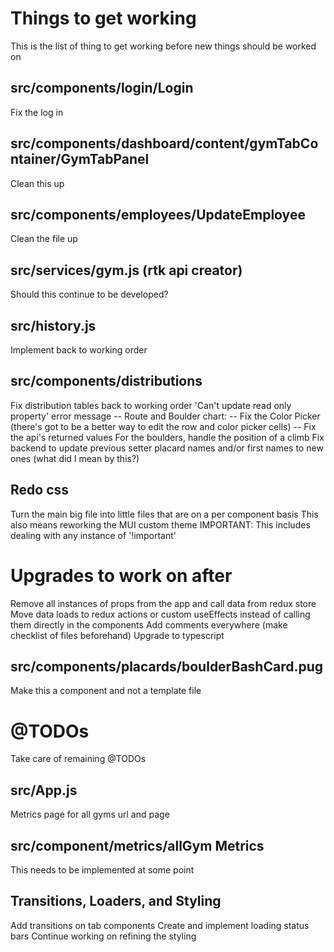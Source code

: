 # Things to get working
This is the list of thing to get working before new things should be worked on

  ## src/components/login/Login
  Fix the log in

  ## src/components/dashboard/content/gymTabContainer/GymTabPanel
  Clean this up

  ## src/components/employees/UpdateEmployee
  Clean the file up

  ## src/services/gym.js (rtk api creator)
  Should this continue to be developed?

  ## src/history.js
  Implement back to working order

  ## src/components/distributions
  Fix distribution tables back to working order
    'Can't update read only property' error message
    -- Route and Boulder chart:
      -- Fix the Color Picker (there's got to be a better way to edit the row and color picker cells)
      -- Fix the api's returned values
      For the boulders, handle the position of a climb
  Fix backend to update previous setter placard names and/or first names to new ones (what did I mean by this?)

  ## Redo css
  Turn the main big file into little files that are on a per component basis
    This also means reworking the MUI custom theme
    IMPORTANT: This includes dealing with any instance of '!important'


# Upgrades to work on after
Remove all instances of props from the app and call data from redux store
Move data loads to redux actions or custom useEffects instead of calling them directly in the components
Add comments everywhere (make checklist of files beforehand)
Upgrade to typescript

  ## src/components/placards/boulderBashCard.pug
  Make this a component and not a template file

  # @TODOs
  Take care of remaining @TODOs

  ## src/App.js
  Metrics page for all gyms url and page

  ## src/component/metrics/allGym Metrics
  This needs to be implemented at some point

  ## Transitions, Loaders, and Styling
  Add transitions on tab components
  Create and implement loading status bars
  Continue working on refining the styling